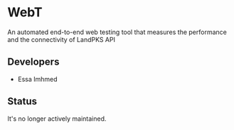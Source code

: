 # WebT
An automated end-to-end web testing tool that measures the performance and the connectivity of LandPKS API
## Developers
- Essa Imhmed

## Status
It's no longer actively maintained.
